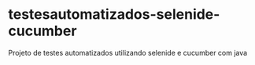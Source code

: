 # testesautomatizados-selenide-cucumber
Projeto de testes automatizados utilizando selenide e cucumber com java

